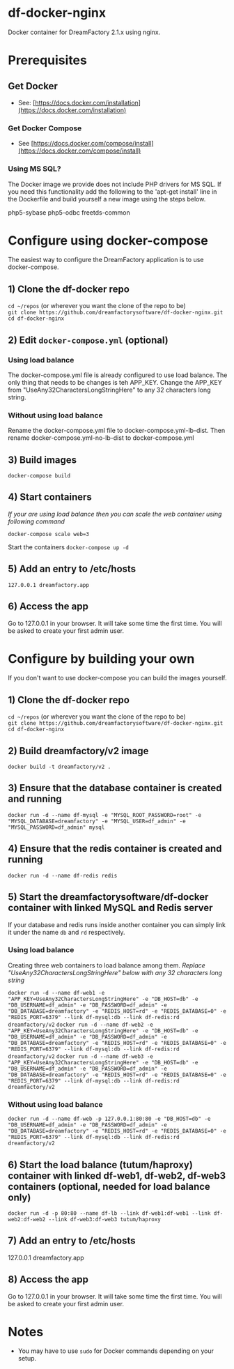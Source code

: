 # df-docker-nginx
Docker container for DreamFactory 2.1.x using nginx.

# Prerequisites

## Get Docker
- See: [https://docs.docker.com/installation](https://docs.docker.com/installation)

### Get Docker Compose
- See [https://docs.docker.com/compose/install](https://docs.docker.com/compose/install)

### Using MS SQL?
The Docker image we provide does not include PHP drivers for MS SQL. If you need this functionality add the following to the 'apt-get install' line in the Dockerfile and build yourself a new image using the steps below.

php5-sybase php5-odbc freetds-common

# Configure using docker-compose
The easiest way to configure the DreamFactory application is to use docker-compose.

## 1) Clone the df-docker repo
`cd ~/repos` (or wherever you want the clone of the repo to be)  
`git clone https://github.com/dreamfactorysoftware/df-docker-nginx.git`  
`cd df-docker-nginx`

## 2) Edit `docker-compose.yml` (optional)

### Using load balance
The docker-compose.yml file is already configured to use load balance. 
The only thing that needs to be changes is teh APP_KEY. Change the APP_KEY 
from "UseAny32CharactersLongStringHere" to any 32 characters long string.

### Without using load balance
Rename the docker-compose.yml file to docker-compose.yml-lb-dist. Then 
rename docker-compose.yml-no-lb-dist to docker-compose.yml

## 3) Build images
`docker-compose build`

## 4) Start containers

_If your are using load balance then you can scale the web container using 
following command_

`docker-compose scale web=3`

Start the containers
`docker-compose up -d`

## 5) Add an entry to /etc/hosts
`127.0.0.1 dreamfactory.app`

## 6) Access the app
Go to 127.0.0.1 in your browser. It will take some time the first time. You will be asked to create your first admin user.

# Configure by building your own
If you don't want to use docker-compose you can build the images yourself.

## 1) Clone the df-docker repo
`cd ~/repos` (or wherever you want the clone of the repo to be)  
`git clone https://github.com/dreamfactorysoftware/df-docker-nginx.git`  
`cd df-docker-nginx`

## 2) Build dreamfactory/v2 image
`docker build -t dreamfactory/v2 .`  

## 3) Ensure that the database container is created and running
`docker run -d --name df-mysql -e "MYSQL_ROOT_PASSWORD=root" -e "MYSQL_DATABASE=dreamfactory" -e "MYSQL_USER=df_admin" -e "MYSQL_PASSWORD=df_admin" mysql`

## 4) Ensure that the redis container is created and running
`docker run -d --name df-redis redis`

## 5) Start the dreamfactorysoftware/df-docker container with linked MySQL and Redis server 
If your database and redis runs inside another container you can simply link it under the name `db` and `rd` respectively. 

### Using load balance

Creating three web containers to load balance among them.
_Replace "UseAny32CharactersLongStringHere" below with any 32 characters long string_

`docker run -d --name df-web1 -e "APP_KEY=UseAny32CharactersLongStringHere" -e "DB_HOST=db" -e "DB_USERNAME=df_admin" -e "DB_PASSWORD=df_admin" -e "DB_DATABASE=dreamfactory" -e "REDIS_HOST=rd" -e "REDIS_DATABASE=0" -e "REDIS_PORT=6379" --link df-mysql:db --link df-redis:rd dreamfactory/v2`
`docker run -d --name df-web2 -e "APP_KEY=UseAny32CharactersLongStringHere" -e "DB_HOST=db" -e "DB_USERNAME=df_admin" -e "DB_PASSWORD=df_admin" -e "DB_DATABASE=dreamfactory" -e "REDIS_HOST=rd" -e "REDIS_DATABASE=0" -e "REDIS_PORT=6379" --link df-mysql:db --link df-redis:rd dreamfactory/v2`
`docker run -d --name df-web3 -e "APP_KEY=UseAny32CharactersLongStringHere" -e "DB_HOST=db" -e "DB_USERNAME=df_admin" -e "DB_PASSWORD=df_admin" -e "DB_DATABASE=dreamfactory" -e "REDIS_HOST=rd" -e "REDIS_DATABASE=0" -e "REDIS_PORT=6379" --link df-mysql:db --link df-redis:rd dreamfactory/v2`

### Without using load balance
  
`docker run -d --name df-web -p 127.0.0.1:80:80 -e "DB_HOST=db" -e "DB_USERNAME=df_admin" -e "DB_PASSWORD=df_admin" -e "DB_DATABASE=dreamfactory" -e "REDIS_HOST=rd" -e "REDIS_DATABASE=0" -e "REDIS_PORT=6379" --link df-mysql:db --link df-redis:rd dreamfactory/v2`

## 6) Start the load balance (tutum/haproxy) container with linked df-web1, df-web2, df-web3  containers (optional, needed for load balance only)

`docker run -d -p 80:80 --name df-lb --link df-web1:df-web1 --link df-web2:df-web2 --link df-web3:df-web3 tutum/haproxy`

## 7) Add an entry to /etc/hosts
127.0.0.1 dreamfactory.app

## 8) Access the app
Go to 127.0.0.1 in your browser. It will take some time the first time. You will be asked to create your first admin user.

# Notes
- You may have to use `sudo` for Docker commands depending on your setup.
